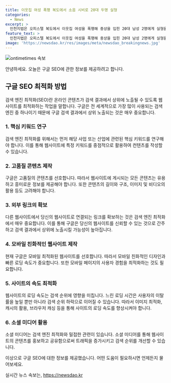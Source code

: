 ```yaml
---
title: 이웃집 여성 폭행 복도에서 소음 시비로 20대 두명 실형
categories:
  - News
excerpt: >
  인천지법은 오피스텔 복도에서 이웃집 여성을 폭행해 중상을 입힌 20대 남성 2명에게 실형을 선고했다. 이들은 택배 물건을 벽에 던진 여성에게 조용히 해 달라고 했으나 발로 차인 뒤 폭행했다. 피해자는 뇌출혈로 전치 6주를 진단받았고, 합의하지 못해 피해를 겪었다. 판사는 피고인들이 잘못을 반성하고 있으며, 처벌받은 전력이 없는 점을 고려했다고 양형 이유를 밝혔다.
feature_text: >
  인천지법은 오피스텔 복도에서 이웃집 여성을 폭행해 중상을 입힌 20대 남성 2명에게 실형을 선고했다. 이들은 택배 물건을 벽에 던진 여성에게 조용히 해 달라고 했으나 발로 차인 뒤 폭행했다. 피해자는 뇌출혈로 전치 6주를 진단받았고, 합의하지 못해 피해를 겪었다. 판사는 피고인들이 잘못을 반성하고 있으며, 처벌받은 전력이 없는 점을 고려했다고 양형 이유를 밝혔다.
image: 'https://newsdao.kr/res/images/meta/newsdao_breakingnews.jpg'
---
```


<p><img src="https://newsdao.kr/res/images/meta/newsdao_breakingnews.jpg" alt="ontimetimes 속보" /></p>

<p>안녕하세요. 오늘은 구글 SEO에 관한 정보를 제공하려고 합니다.</p>

<h2 data-ke-size="size26">구글 SEO 최적화 방법</h2>

<p data-ke-size="size16">검색 엔진 최적화(SEO)란 온라인 콘텐츠가 검색 결과에서 상위에 노출될 수 있도록 웹사이트를 최적화하는 작업을 말합니다. 구글은 전 세계적으로 가장 많이 사용되는 검색 엔진 중 하나이기 때문에 구글 검색 결과에서 상위 노출되는 것은 매우 중요합니다.</p>

<h3>1. 핵심 키워드 연구</h3>

<p data-ke-size="size16">검색 엔진 최적화를 위해서는 먼저 해당 사업 또는 산업에 관련된 핵심 키워드를 연구해야 합니다. 이를 통해 웹사이트에 특정 키워드를 중점적으로 활용하여 컨텐츠를 작성할 수 있습니다.</p>

<h3>2. 고품질 콘텐츠 제작</h3>

<p data-ke-size="size16">구글은 고품질의 콘텐츠를 선호합니다. 따라서 웹사이트에 게시되는 모든 콘텐츠는 유용하고 흥미로운 정보를 제공해야 합니다. 또한 콘텐츠의 길이와 구조, 이미지 및 비디오의 활용 등도 고려해야 합니다.</p>

<h3>3. 외부 링크의 확보</h3>

<p data-ke-size="size16">다른 웹사이트에서 당신의 웹사이트로 연결되는 링크를 확보하는 것은 검색 엔진 최적화에서 매우 중요합니다. 이를 통해 구글은 당신의 웹사이트를 신뢰할 수 있는 것으로 간주하고 검색 결과에서 상위에 노출시킬 가능성이 높아집니다.</p>

<h3>4. 모바일 친화적인 웹사이트 제작</h3>

<p data-ke-size="size16">현재 구글은 모바일 최적화된 웹사이트를 선호합니다. 따라서 모바일 친화적인 디자인과 빠른 로딩 속도가 중요합니다. 또한 모바일 페이지의 사용자 경험을 최적화하는 것도 필요합니다.</p>

<h3>5. 사이트의 속도 최적화</h3>

<p data-ke-size="size16">웹사이트의 로딩 속도는 검색 순위에 영향을 미칩니다. 느린 로딩 시간은 사용자의 이탈률을 높일 뿐만 아니라 검색 순위 하락으로 이어질 수 있습니다. 따라서 이미지 최적화, 캐시의 활용, 브라우저 캐싱 등을 통해 사이트의 로딩 속도를 향상시켜야 합니다.</p>

<h3>6. 소셜 미디어 활용</h3>

<p data-ke-size="size16">소셜 미디어는 검색 엔진 최적화와 밀접한 관련이 있습니다. 소셜 미디어를 통해 웹사이트의 콘텐츠를 홍보하고 공유함으로써 트래픽을 증가시키고 검색 순위를 개선할 수 있습니다.</p>

<p>이상으로 구글 SEO에 대한 정보를 제공했습니다. 어떤 도움이 필요하시면 언제든지 물어보세요.</p>
실시간 뉴스 속보는, <a href="https://newsdao.kr" rel="dofollow">https://newsdao.kr</a>


